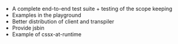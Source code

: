 * A complete end-to-end test suite + testing of the scope keeping
* Examples in the playground
* Better distribution of client and transpiler
* Provide jsbin
* Example of cssx-at-runtime